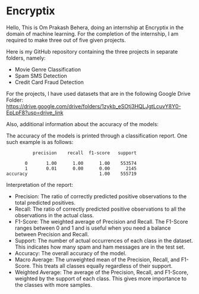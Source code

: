# Encryptix

Hello, This is Om Prakash Behera, doing an internship at Encryptix in the domain of machine learning. For the completion of the internship, I am required to make three out of five given projects.

Here is my GitHub repository containing the three projects in separate folders, namely:
- Movie Genre Classification
- Spam SMS Detection
- Credit Card Fraud Detection

For the projects, I have used datasets that are in the following Google Drive Folder:
https://drive.google.com/drive/folders/1zykb_eSOtj3HQLJgtLcuvY8Y0-EpLpF8?usp=drive_link

Also, additional information about the accuracy of the models:

The accuracy of the models is printed through a classification report. One such example is as follows:

              precision    recall  f1-score   support

           0       1.00      1.00      1.00    553574
           1       0.01      0.00      0.00      2145
    accuracy                           1.00    555719

Interpretation of the report:

- Precision: The ratio of correctly predicted positive observations to the total predicted positives.
- Recall: The ratio of correctly predicted positive observations to all the observations in the actual class.
- F1-Score: The weighted average of Precision and Recall. The F1-Score ranges between 0 and 1 and is useful when you need a balance between Precision and Recall.
- Support: The number of actual occurrences of each class in the dataset. This indicates how many spam and ham messages are in the test set.
- Accuracy: The overall accuracy of the model.
- Macro Average: The unweighted mean of the Precision, Recall, and F1-Score. This treats all classes equally regardless of their support.
- Weighted Average: The average of the Precision, Recall, and F1-Score, weighted by the support of each class. This gives more importance to the classes with more samples.
